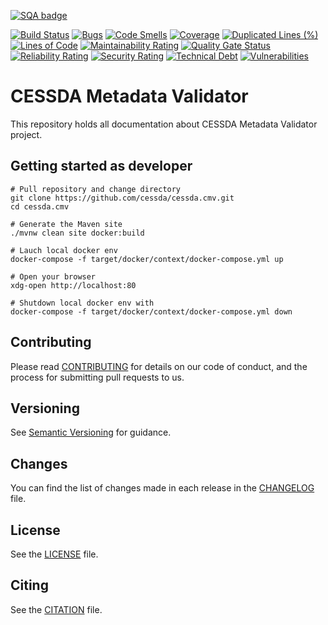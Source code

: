 [![SQA badge](https://api.eu.badgr.io/public/assertions/SyOB9h-fSeq04OYVOQaNPw/image)](https://api.eu.badgr.io/public/badges/IDUsZJpNQPuiJpPwmJ8iJw)

[![Build Status](https://jenkins.cessda.eu/buildStatus/icon?job=cessda.cmv%2Fmain)](https://jenkins.cessda.eu/job/cessda.cmv/job/main/)
[![Bugs](https://sonarqube.cessda.eu/api/project_badges/measure?project=eu.cessda.cmv%3Acmv&metric=bugs)](https://sonarqube.cessda.eu/dashboard?id=eu.cessda.cmv%3Acmv)
[![Code Smells](https://sonarqube.cessda.eu/api/project_badges/measure?project=eu.cessda.cmv%3Acmv&metric=code_smells)](https://sonarqube.cessda.eu/dashboard?id=eu.cessda.cmv%3Acmv)
[![Coverage](https://sonarqube.cessda.eu/api/project_badges/measure?project=eu.cessda.cmv%3Acmv&metric=coverage)](https://sonarqube.cessda.eu/dashboard?id=eu.cessda.cmv%3Acmv)
[![Duplicated Lines (%)](https://sonarqube.cessda.eu/api/project_badges/measure?project=eu.cessda.cmv%3Acmv&metric=duplicated_lines_density)](https://sonarqube.cessda.eu/dashboard?id=eu.cessda.cmv%3Acmv)
[![Lines of Code](https://sonarqube.cessda.eu/api/project_badges/measure?project=eu.cessda.cmv%3Acmv&metric=ncloc)](https://sonarqube.cessda.eu/dashboard?id=eu.cessda.cmv%3Acmv)
[![Maintainability Rating](https://sonarqube.cessda.eu/api/project_badges/measure?project=eu.cessda.cmv%3Acmv&metric=sqale_rating)](https://sonarqube.cessda.eu/dashboard?id=eu.cessda.cmv%3Acmv)
[![Quality Gate Status](https://sonarqube.cessda.eu/api/project_badges/measure?project=eu.cessda.cmv%3Acmv&metric=alert_status)](https://sonarqube.cessda.eu/dashboard?id=eu.cessda.cmv%3Acmv)
[![Reliability Rating](https://sonarqube.cessda.eu/api/project_badges/measure?project=eu.cessda.cmv%3Acmv&metric=reliability_rating)](https://sonarqube.cessda.eu/dashboard?id=eu.cessda.cmv%3Acmv)
[![Security Rating](https://sonarqube.cessda.eu/api/project_badges/measure?project=eu.cessda.cmv%3Acmv&metric=security_rating)](https://sonarqube.cessda.eu/dashboard?id=eu.cessda.cmv%3Acmv)
[![Technical Debt](https://sonarqube.cessda.eu/api/project_badges/measure?project=eu.cessda.cmv%3Acmv&metric=sqale_index)](https://sonarqube.cessda.eu/dashboard?id=eu.cessda.cmv%3Acmv)
[![Vulnerabilities](https://sonarqube.cessda.eu/api/project_badges/measure?project=eu.cessda.cmv%3Acmv&metric=vulnerabilities)](https://sonarqube.cessda.eu/dashboard?id=eu.cessda.cmv%3Acmv)

# CESSDA Metadata Validator

This repository holds all documentation about CESSDA Metadata Validator project.

## Getting started as developer

```shell
# Pull repository and change directory
git clone https://github.com/cessda/cessda.cmv.git
cd cessda.cmv

# Generate the Maven site
./mvnw clean site docker:build

# Lauch local docker env
docker-compose -f target/docker/context/docker-compose.yml up

# Open your browser
xdg-open http://localhost:80

# Shutdown local docker env with
docker-compose -f target/docker/context/docker-compose.yml down
```

## Contributing

Please read [CONTRIBUTING](CONTRIBUTING.md) for details on our code of conduct,
and the process for submitting pull requests to us.

## Versioning

See [Semantic Versioning](https://semver.org/) for guidance.

## Changes

You can find the list of changes made in each release in the [CHANGELOG](CHANGELOG.md) file.

## License

See the [LICENSE](LICENSE.txt) file.

## Citing

See the [CITATION](CITATION.cff) file.
